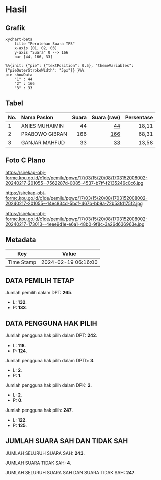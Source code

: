 # Hasil

## Grafik

```mermaid
xychart-beta
    title "Perolehan Suara TPS"
    x-axis [01, 02, 03]
    y-axis "Suara" 0 --> 166
    bar [44, 166, 33]
```

```mermaid
%%{init: {"pie": {"textPosition": 0.5}, "themeVariables": {"pieOuterStrokeWidth": "5px"}} }%%
pie showData
    "1" : 44
    "2" : 166
    "3" : 33
```

## Tabel

| No. | Nama Paslon    | Suara | Suara (raw) | Persentase |
|:--- |:-------------- | -----:| -----------:| ----------:|
| 1   | ANIES MUHAIMIN | 44    | [44][p-1]   | 18,11      |
| 2   | PRABOWO GIBRAN | 166   | [166][p-2]  | 68,31      |
| 3   | GANJAR MAHFUD  | 33    | [33][p-3]   | 13,58      |


[p-1]: https://github.com/gigit-pemilu/pemilu-2024-17-bengkulu/blob/main/pilpres/hitung-suara/sub/17-bengkulu/sub/03-bengkulu-utara/sub/15-air-besi/sub/2008-kota-agung/sub/002-tps/sub/paslon-1.txt
[p-2]: https://github.com/gigit-pemilu/pemilu-2024-17-bengkulu/blob/main/pilpres/hitung-suara/sub/17-bengkulu/sub/03-bengkulu-utara/sub/15-air-besi/sub/2008-kota-agung/sub/002-tps/sub/paslon-2.txt
[p-3]: https://github.com/gigit-pemilu/pemilu-2024-17-bengkulu/blob/main/pilpres/hitung-suara/sub/17-bengkulu/sub/03-bengkulu-utara/sub/15-air-besi/sub/2008-kota-agung/sub/002-tps/sub/paslon-3.txt

## Foto C Plano

https://sirekap-obj-formc.kpu.go.id/c1de/pemilu/ppwp/17/03/15/20/08/1703152008002-20240217-201055--7562287d-0085-4537-b7ff-f2135246c0c6.jpg

https://sirekap-obj-formc.kpu.go.id/c1de/pemilu/ppwp/17/03/15/20/08/1703152008002-20240217-201055--14ec834d-5bcf-467b-bb9a-72b53fd175f2.jpg

https://sirekap-obj-formc.kpu.go.id/c1de/pemilu/ppwp/17/03/15/20/08/1703152008002-20240217-173013--4eee9d1e-e6a1-48b0-9f8c-3a26d636963e.jpg


## Metadata

| Key        | Value               |
| ---------- | ------------------- |
| Time Stamp | 2024-02-19 06:16:00 |


## DATA PEMILIH TETAP

Jumlah pemilih dalam DPT: **265**.
 * L: **132**.
 * P: **133**.

## DATA PENGGUNA HAK PILIH

Jumlah pengguna hak pilih dalam DPT: **242**.
 * L: **118**.
 * P: **124**.

Jumlah pengguna hak pilih dalam DPTb: **3**.
 * L: **2**.
 * P: **1**.

Jumlah pengguna hak pilih dalam DPK: **2**.
 * L: **2**.
 * P: **0**.

Jumlah pengguna hak pilih: **247**.
 * L: **122**.
 * P: **125**.

## JUMLAH SUARA SAH DAN TIDAK SAH

JUMLAH SELURUH SUARA SAH: **243**.

JUMLAH SUARA TIDAK SAH: **4**.

JUMLAH SELURUH SUARA SAH DAN SUARA TIDAK SAH: **247**.


